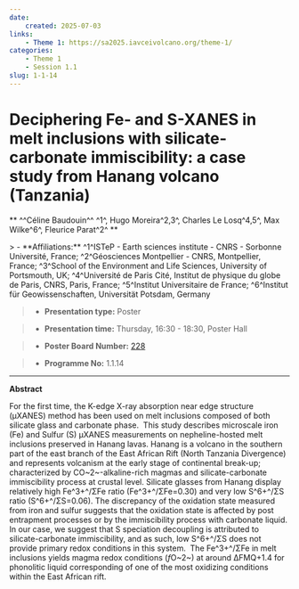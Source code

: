 ```yaml
---
date:
    created: 2025-07-03
links:
    - Theme 1: https://sa2025.iavceivolcano.org/theme-1/
categories:
    - Theme 1
    - Session 1.1
slug: 1-1-14
---
```


# Deciphering Fe- and S-XANES in melt inclusions with silicate-carbonate immiscibility: a case study from Hanang volcano (Tanzania)

** ^^Céline Baudouin^^ ^1^, Hugo Moreira^2,3^, Charles Le Losq^4,5^, Max Wilke^6^, Fleurice Parat^2^ **

<!-- more -->> - **Affiliations:** ^1^ISTeP - Earth sciences institute - CNRS - Sorbonne Université, France; ^2^Géosciences Montpellier - CNRS, Montpellier, France; ^3^School of the Environment and Life Sciences, University of Portsmouth, UK; ^4^Université de Paris Cité, Institut de physique du globe de Paris, CNRS, Paris, France; ^5^Institut Universitaire de France; ^6^Institut für Geowissenschaften, Universität Potsdam, Germany 

> - **Presentation type:** Poster

> - **Presentation time:** Thursday, 16:30 - 18:30, Poster Hall

> - **Poster Board Number:** [228](../../map_poster_boards.md#thursday)

> - **Programme No:** 1.1.14

--- 

**Abstract**

For the first time, the K-edge X-ray absorption near edge structure (µXANES) method has been used on melt inclusions composed of both silicate glass and carbonate phase.  This study describes microscale iron (Fe) and Sulfur (S) µXANES measurements on nepheline-hosted melt inclusions preserved in Hanang lavas. Hanang is a volcano in the southern part of the east branch of the East African Rift (North Tanzania Divergence) and represents volcanism at the early stage of continental break-up; characterized by CO~2~-alkaline-rich magmas and silicate-carbonate immiscibility process at crustal level. Silicate glasses from Hanang display relatively high Fe^3+^/ΣFe ratio (Fe^3+^/ΣFe=0.30) and very low S^6+^/ΣS ratio (S^6+^/ΣS=0.06). The discrepancy of the oxidation state measured from iron and sulfur suggests that the oxidation state is affected by post entrapment processes or by the immiscibility process with carbonate liquid. In our case, we suggest that S speciation decoupling is attributed to silicate-carbonate immiscibility, and as such, low S^6+^/ΣS does not provide primary redox conditions in this system.  The Fe^3+^/ΣFe in melt inclusions yields magma redox conditions (*f*O~2~) at around ∆FMQ+1.4 for phonolitic liquid corresponding of one of the most oxidizing conditions within the East African rift.

